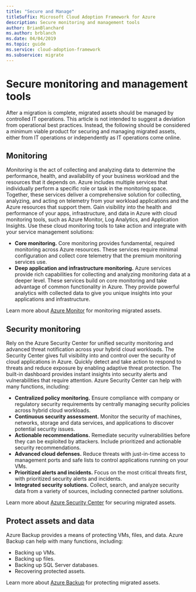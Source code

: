 ```yaml
---
title: "Secure and Manage"
titleSuffix: Microsoft Cloud Adoption Framework for Azure
description: Secure monitoring and management tools
author: BrianBlanchard
ms.author: brblanch
ms.date: 04/04/2019
ms.topic: guide
ms.service: cloud-adoption-framework
ms.subservice: migrate
---
```


# Secure monitoring and management tools

After a migration is complete, migrated assets should be managed by controlled IT operations. This article is not intended to suggest a deviation from operational best practices. Instead, the following should be considered a minimum viable product for securing and managing migrated assets, either from IT operations or independently as IT operations come online.

## Monitoring

*Monitoring* is the act of collecting and analyzing data to determine the performance, health, and availability of your business workload and the resources that it depends on. Azure includes multiple services that individually perform a specific role or task in the monitoring space. Together, these services deliver a comprehensive solution for collecting, analyzing, and acting on telemetry from your workload applications and the Azure resources that support them. Gain visibility into the health and performance of your apps, infrastructure, and data in Azure with cloud monitoring tools, such as Azure Monitor, Log Analytics, and Application Insights. Use these cloud monitoring tools to take action and integrate with your service management solutions:

- **Core monitoring.** Core monitoring provides fundamental, required monitoring across Azure resources. These services require minimal configuration and collect core telemetry that the premium monitoring services use.
- **Deep application and infrastructure monitoring.** Azure services provide rich capabilities for collecting and analyzing monitoring data at a deeper level. These services build on core monitoring and take advantage of common functionality in Azure. They provide powerful analytics with collected data to give you unique insights into your applications and infrastructure.

Learn more about [Azure Monitor](/azure/azure-monitor/overview) for monitoring migrated assets.

## Security monitoring

Rely on the Azure Security Center for unified security monitoring and advanced threat notification across your hybrid cloud workloads. The Security Center gives full visibility into and control over the security of cloud applications in Azure. Quickly detect and take action to respond to threats and reduce exposure by enabling adaptive threat protection. The built-in dashboard provides instant insights into security alerts and vulnerabilities that require attention. Azure Security Center can help with many functions, including:

- **Centralized policy monitoring.** Ensure compliance with company or regulatory security requirements by centrally managing security policies across hybrid cloud workloads.
- **Continuous security assessment.** Monitor the security of machines, networks, storage and data services, and applications to discover potential security issues.
- **Actionable recommendations.** Remediate security vulnerabilities before they can be exploited by attackers. Include prioritized and actionable security recommendations.
- **Advanced cloud defenses.** Reduce threats with just-in-time access to management ports and safe lists to control applications running on your VMs.
- **Prioritized alerts and incidents.** Focus on the most critical threats first, with prioritized security alerts and incidents.
- **Integrated security solutions.** Collect, search, and analyze security data from a variety of sources, including connected partner solutions.

Learn more about [Azure Security Center](/azure/security-center) for securing migrated assets.

## Protect assets and data

Azure Backup provides a means of protecting VMs, files, and data. Azure Backup can help with many functions, including:

- Backing up VMs.
- Backing up files.
- Backing up SQL Server databases.
- Recovering protected assets.

Learn more about [Azure Backup](/azure/backup) for protecting migrated assets.
